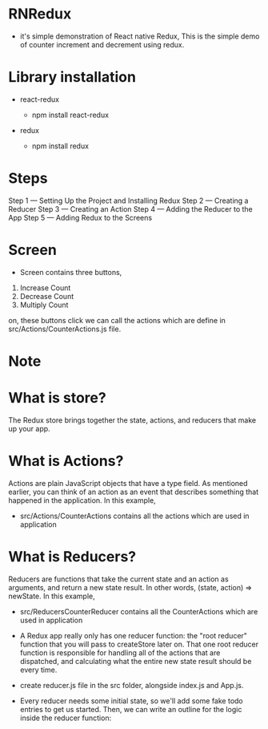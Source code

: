 # RNRedux

- it's simple demonstration of React native Redux, This is the simple demo of counter increment and decrement using redux.

# Library installation

- react-redux
    - npm install react-redux 

- redux
    - npm install redux 

# Steps
Step 1 — Setting Up the Project and Installing Redux
Step 2 — Creating a Reducer
Step 3 — Creating an Action
Step 4 — Adding the Reducer to the App
Step 5 — Adding Redux to the Screens


# Screen
- Screen contains three buttons,
1. Increase Count
2. Decrease Count
3. Multiply Count
 
on, these buttons click we can call the actions which are define in src/Actions/CounterActions.js file.

# Note
# What is store?
The Redux store brings together the state, actions, and reducers that make up your app.

# What is Actions?
Actions are plain JavaScript objects that have a type field. As mentioned earlier, you can think of an action as an event that describes something that happened in the application.
In this example, 
- src/Actions/CounterActions contains all the actions which are used in application

# What is Reducers?
Reducers are functions that take the current state and an action as arguments, and return a new state result. In other words, 
(state, action) => newState.
In this example, 
- src/ReducersCounterReducer contains all the CounterActions which are used in application 

- A Redux app really only has one reducer function: the "root reducer" function that you will pass to createStore later on. That one root reducer function is responsible for handling all of the actions that are dispatched, and calculating what the entire new state result should be every time.

- create reducer.js file in the src folder, alongside index.js and App.js.

- Every reducer needs some initial state, so we'll add some fake todo entries to get us started. Then, we can write an outline for the logic inside the reducer function:

